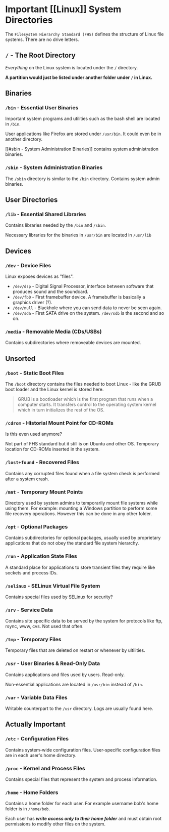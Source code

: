 # Important [[Linux]] System Directories
The `Filesystem Hierarchy Standard (FHS)` defines the structure of Linux file systems. There are no drive letters.

## `/` - The Root Directory
*Everything* on the Linux system is located under the `/` directory. 

**A partition would just be listed under another folder under `/` in Linux.**

## Binaries

### `/bin` - Essential User Binaries
Important system programs and utilities such as the bash shell are located in `/bin`.

User applications like Firefox are stored under `/usr/bin`. It could even be in another directory.

[[#sbin - System Administration Binaries]] contains system administration binaries.

### `/sbin` - System Administration Binaries
The `/sbin` directory is similar to the `/bin` directory. Contains system admin binaries.



## User Directories

### `/lib` - Essential Shared Libraries
Contains libraries needed by the `/bin` and `/sbin`.

Necessary libraries for the binaries in `/usr/bin` are located in `/usr/lib`



## Devices
### `/dev` - Device Files
Linux exposes devices as "files".

- `/dev/dsp` - Digital Signal Processor, interface between software that produces sound and the soundcard.
- `/dev/fb0` - First framebuffer device. A framebuffer is basically a graphics driver (?).
- `/dev/null` - Blackhole where you can send data to never be seen again.
- `/dev/sda` - First SATA drive on the system. `/dev/sdb` is the second and so on.

### `/media` - Removable Media (CDs/USBs)
Contains subdirectories where removeable devices are mounted.



## Unsorted
### `/boot` - Static Boot Files
The `/boot` directory contains the files needed to boot Linux - like the GRUB boot loader and the Linux kernel is stored here.

>GRUB is a bootloader which is the first program that runs when a computer starts. It transfers control to the operating system kernel which in turn initializes the rest of the OS.

### `/cdrom` - Historial Mount Point for CD-ROMs
Is this even used anymore?

Not part of FHS standard but it still is on Ubuntu and other OS. Temporary location for CD-ROMs inserted in the system.



### `/lost+found` - Recovered Files
Contains any corrupted files found when a file system check is performed after a system crash.
### `/mnt` - Temporary Mount Points
Directory used by system admins to temporarily mount file systems while using them. For example: mounting a Windows partition to perform some file recovery operations. However this can be done in any other folder.

### `/opt` - Optional Packages
Contains subdirectories for optional packages, usually used by proprietary applications that do not obey the standard file system hierarchy.



### `/run` - Application State Files
A standard place for applications to store transient files they require like sockets and process IDs.

### `/selinux` - SELinux Virtual File System
Contains special files used by SELinux for security?

### `/srv` - Service Data
Contains site specific data to be served by the system for protocols like ftp, rsync, www, cvs. Not used that often.

### `/tmp` - Temporary Files
Temporary files that are deleted on restart or whenever by ultilities.

### `/usr` - User Binaries & Read-Only Data
Contains applications and files used by users. Read-only.

Non-essential applications are located in `/usr/bin` instead of `/bin`.

### `/var` - Variable Data Files
Writable counterpart to the `/usr` directory. Logs are usually found here.


## Actually Important
### `/etc` - Configuration Files
Contains system-wide configuration files. User-specific configuration files are in each user's home directory.

### `/proc` - Kernel and Process Files
Contains special files that represent the system and process information.

### `/home` - Home Folders
Contains a home folder for each user. For example username bob's home folder is in `/home/bob`. 

Each user has ***write access only to their home folder*** and must obtain root permissions to modify other files on the system.

